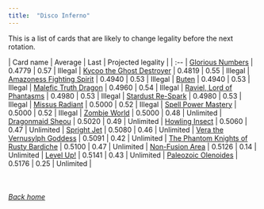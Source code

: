 ```yaml
---
title:  "Disco Inferno"
---
```


This is a list of cards that are likely to change legality before the next rotation.

| Card name | Average | Last | Projected legality |
| :-- |
[Glorious Numbers](https://db.ygoprodeck.com/card/?search=Glorious%20Numbers) | 0.4779 | 0.57 | Illegal |
[Kycoo the Ghost Destroyer](https://db.ygoprodeck.com/card/?search=Kycoo%20the%20Ghost%20Destroyer) | 0.4819 | 0.55 | Illegal |
[Amazoness Fighting Spirit](https://db.ygoprodeck.com/card/?search=Amazoness%20Fighting%20Spirit) | 0.4940 | 0.53 | Illegal |
[Buten](https://db.ygoprodeck.com/card/?search=Buten) | 0.4940 | 0.53 | Illegal |
[Malefic Truth Dragon](https://db.ygoprodeck.com/card/?search=Malefic%20Truth%20Dragon) | 0.4960 | 0.54 | Illegal |
[Raviel, Lord of Phantasms](https://db.ygoprodeck.com/card/?search=Raviel,%20Lord%20of%20Phantasms) | 0.4980 | 0.53 | Illegal |
[Stardust Re-Spark](https://db.ygoprodeck.com/card/?search=Stardust%20Re-Spark) | 0.4980 | 0.53 | Illegal |
[Missus Radiant](https://db.ygoprodeck.com/card/?search=Missus%20Radiant) | 0.5000 | 0.52 | Illegal |
[Spell Power Mastery](https://db.ygoprodeck.com/card/?search=Spell%20Power%20Mastery) | 0.5000 | 0.52 | Illegal |
[Zombie World](https://db.ygoprodeck.com/card/?search=Zombie%20World) | 0.5000 | 0.48 | Unlimited |
[Dragonmaid Sheou](https://db.ygoprodeck.com/card/?search=Dragonmaid%20Sheou) | 0.5020 | 0.49 | Unlimited |
[Howling Insect](https://db.ygoprodeck.com/card/?search=Howling%20Insect) | 0.5060 | 0.47 | Unlimited |
[Spright Jet](https://db.ygoprodeck.com/card/?search=Spright%20Jet) | 0.5080 | 0.46 | Unlimited |
[Vera the Vernusylph Goddess](https://db.ygoprodeck.com/card/?search=Vera%20the%20Vernusylph%20Goddess) | 0.5091 | 0.42 | Unlimited |
[The Phantom Knights of Rusty Bardiche](https://db.ygoprodeck.com/card/?search=The%20Phantom%20Knights%20of%20Rusty%20Bardiche) | 0.5100 | 0.47 | Unlimited |
[Non-Fusion Area](https://db.ygoprodeck.com/card/?search=Non-Fusion%20Area) | 0.5126 | 0.14 | Unlimited |
[Level Up!](https://db.ygoprodeck.com/card/?search=Level%20Up!) | 0.5141 | 0.43 | Unlimited |
[Paleozoic Olenoides](https://db.ygoprodeck.com/card/?search=Paleozoic%20Olenoides) | 0.5176 | 0.25 | Unlimited |

<br>

###### [Back home](index)